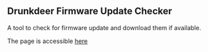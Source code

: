 ## Drunkdeer Firmware Update Checker

A tool to check for firmware update and download them if available.

The page is accessible [here](https://mrcubix.github.io/Drunkdeer-update-checker)
